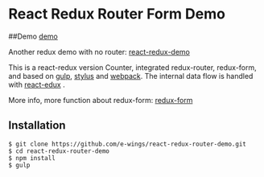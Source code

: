# React Redux Router Form Demo

##Demo
[demo](https://e-wings.github.io/demo/react-redux-router)

Another redux demo with no router: [react-redux-demo](https://github.com/e-wings/react-redux-demo)

This is a react-redux version Counter, integrated redux-router, redux-form, and based on [gulp](https://github.com/gulpjs/gulp), [stylus](https://github.com/LearnBoost/stylus) and [webpack](https://github.com/webpack/webpack). The internal data flow is handled with  [react-edux](https://github.com/reactjs/react-redux) .

More info, more function about redux-form: [redux-form](http://redux-form.com/6.0.2/docs/GettingStarted.md/)

## Installation

```
$ git clone https://github.com/e-wings/react-redux-router-demo.git
$ cd react-redux-router-demo
$ npm install
$ gulp

```
